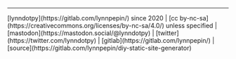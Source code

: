 ---

<p id="footer">[lynndotpy](https://gitlab.com/lynnpepin/) since 2020 | [cc by-nc-sa](https://creativecommons.org/licenses/by-nc-sa/4.0/) unless specified | [mastodon](https://mastodon.social/@lynndotpy) | [twitter](https://twitter.com/lynndotpy) | [gitlab](https://gitlab.com/lynnpepin/) | [source](https://gitlab.com/lynnpepin/diy-static-site-generator)</p>
